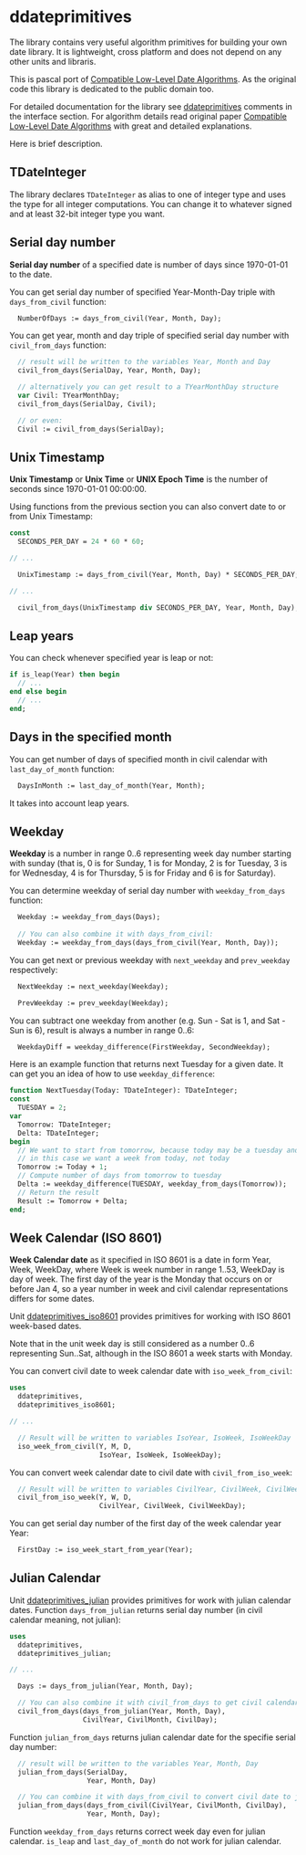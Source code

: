 # ddateprimitives

The library contains very useful algorithm primitives for building your own date library. It is lightweight, cross platform and does not depend on any other units and libraris.

This is pascal port of [Compatible Low-Level Date Algorithms](http://howardhinnant.github.io/date_algorithms.html). As the original code this library is dedicated to the public domain too.

For detailed documentation for the library see [ddateprimitives](ddateprimitives.pas) comments in the interface section. For algorithm details read original paper [Compatible Low-Level Date Algorithms](http://howardhinnant.github.io/date_algorithms.html) with great and detailed explanations.

Here is brief description.

## TDateInteger

The library declares `TDateInteger` as alias to one of integer type and uses the type for all integer computations. You can change it to whatever signed and at least 32-bit integer type you want.

## Serial day number

**Serial day number** of a specified date is number of days since 1970-01-01 to the date.

You can get serial day number of specified Year-Month-Day triple with `days_from_civil` function:

```pascal
  NumberOfDays := days_from_civil(Year, Month, Day);
```

You can get year, month and day triple of specified serial day number with `civil_from_days` function:

```pascal
  // result will be written to the variables Year, Month and Day
  civil_from_days(SerialDay, Year, Month, Day);

  // alternatively you can get result to a TYearMonthDay structure
  var Civil: TYearMonthDay;
  civil_from_days(SerialDay, Civil);

  // or even:
  Civil := civil_from_days(SerialDay);
```

## Unix Timestamp

**Unix Timestamp** or **Unix Time** or **UNIX Epoch Time** is the number of seconds since 1970-01-01 00:00:00.

Using functions from the previous section you can also convert date to or from Unix Timestamp:

```pascal
const
  SECONDS_PER_DAY = 24 * 60 * 60;

// ...

  UnixTimestamp := days_from_civil(Year, Month, Day) * SECONDS_PER_DAY;

// ...

  civil_from_days(UnixTimestamp div SECONDS_PER_DAY, Year, Month, Day);
```

## Leap years

You can check whenever specified year is leap or not:

```pascal
if is_leap(Year) then begin
  // ...
end else begin
  // ...
end;
```

## Days in the specified month

You can get number of days of specified month in civil calendar with `last_day_of_month` function:

```pascal
  DaysInMonth := last_day_of_month(Year, Month);
```

It takes into account leap years.

## Weekday

**Weekday** is a number in range 0..6 representing week day number starting with sunday (that is, 0 is for Sunday, 1 is for Monday, 2 is for Tuesday, 3 is for Wednesday, 4 is for Thursday, 5 is for Friday and 6 is for Saturday).

You can determine weekday of serial day number with `weekday_from_days` function:

```pascal
  Weekday := weekday_from_days(Days);
  
  // You can also combine it with days_from_civil:
  Weekday := weekday_from_days(days_from_civil(Year, Month, Day));
```

You can get next or previous weekday with `next_weekday` and `prev_weekday` respectively:

```pascal
  NextWeekday := next_weekday(Weekday);

  PrevWeekday := prev_weekday(Weekday);
```

You can subtract one weekday from another (e.g. Sun - Sat is 1, and Sat - Sun is 6), result is always a number in range 0..6:

```pascal
  WeekdayDiff = weekday_difference(FirstWeekday, SecondWeekday);
```

Here is an example function that returns next Tuesday for a given date. It can get you an idea of how to use `weekday_difference`:

```pascal
function NextTuesday(Today: TDateInteger): TDateInteger;
const
  TUESDAY = 2;
var
  Tomorrow: TDateInteger;
  Delta: TDateInteger;
begin
  // We want to start from tomorrow, because today may be a tuesday and
  // in this case we want a week from today, not today
  Tomorrow := Today + 1;
  // Compute number of days from tomorrow to tuesday
  Delta := weekday_difference(TUESDAY, weekday_from_days(Tomorrow));
  // Return the result
  Result := Tomorrow + Delta;
end;
```

## Week Calendar (ISO 8601)

**Week Calendar date** as it specified in ISO 8601 is a date in form Year, Week, WeekDay, where Week is week number in range 1..53, WeekDay is day of week. The first day of the year is the Monday that occurs on or before Jan 4, so a year number in week and civil calendar representations differs for some dates.

Unit [ddateprimitives_iso8601](ddateprimitives_iso8601.pas) provides primitives for working with ISO 8601 week-based dates.

Note that in the unit week day is still considered as a number 0..6 representing Sun..Sat, although in the ISO 8601 a week starts with Monday.

You can convert civil date to week calendar date with `iso_week_from_civil`:

```pascal
uses
  ddateprimitives,
  ddateprimitives_iso8601;

// ...

  // Result will be written to variables IsoYear, IsoWeek, IsoWeekDay
  iso_week_from_civil(Y, M, D,
                      IsoYear, IsoWeek, IsoWeekDay);
```

You can convert week calendar date to civil date with `civil_from_iso_week`:

```pascal
  // Result will be written to variables CivilYear, CivilWeek, CivilWeekDay
  civil_from_iso_week(Y, W, D,
                      CivilYear, CivilWeek, CivilWeekDay);
```

You can get serial day number of the first day of the week calendar year Year:

```pascal
  FirstDay := iso_week_start_from_year(Year);
```

## Julian Calendar

Unit [ddateprimitives_julian](ddateprimitives_julian.pas) provides primitives for work with julian calendar dates. Function `days_from_julian` returns serial day number (in civil calendar meaning, not julian):

```pascal
uses
  ddateprimitives,
  ddateprimitives_julian;

// ...

  Days := days_from_julian(Year, Month, Day);

  // You can also combine it with civil_from_days to get civil calendar date
  civil_from_days(days_from_julian(Year, Month, Day),
                  CivilYear, CivilMonth, CivilDay);
```

Function `julian_from_days` returns julian calendar date for the specifie serial day number:

```pascal
  // result will be written to the variables Year, Month, Day
  julian_from_days(SerialDay,
                   Year, Month, Day)

  // You can combine it with days_from_civil to convert civil date to julian
  julian_from_days(days_from_civil(CivilYear, CivilMonth, CivilDay),
                   Year, Month, Day);
```

Function `weekday_from_days` returns correct week day even for julian calendar. `is_leap` and `last_day_of_month` do not work for julian calendar.
